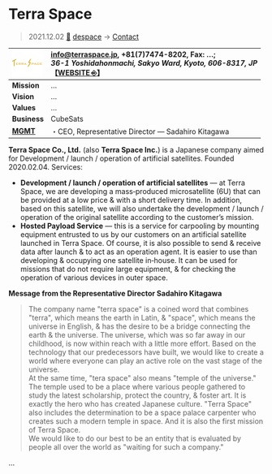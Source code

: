 # Terra Space
> 2021.12.02 [🚀](../../../index/index.md) [despace](../index.md) → [Contact](../contact.md)

|[![](../f/contact/t/terra_space_logo1_thumb.webp)](../f/contact/t/terra_space_logo1.webp)|<info@terraspace.jp>, +81(7)7474-8202, Fax: …;<br> *36-1 Yoshidahonmachi, Sakyo Ward, Kyoto, 606-8317, JP*<br> 【[WEBSITE ⎆](https://www.terraspace.jp/)】|
|:-|:-|
|**Mission**|…|
|**Vision**|…|
|**Values**|…|
|**Business**|CubeSats|
|**[MGMT](../mgmt.md)**|・CEO, Representative Director — Sadahiro Kitagawa|

**Terra Space Co., Ltd.** (also **Terra Space Inc.**) is a Japanese company aimed for Development / launch / operation of artificial satellites. Founded 2020.02.04. Services:

   - **Development / launch / operation of artificial satellites** — at Terra Space, we are developing a mass‑produced microsatellite (6U) that can be provided at a low price & with a short delivery time. In addition, based on this satellite, we will also undertake the development / launch / operation of the original satellite according to the customer’s mission.
   - **Hosted Payload Service** — this is a service for carpooling by mounting equipment entrusted to us by our customers on an artificial satellite launched in Terra Space. Of course, it is also possible to send & receive data after launch & to act as an operation agent. It is easier to use than developing & occupying one satellite in‑house. It can be used for missions that do not require large equipment, & for checking the operation of various devices in outer space.

**Message from the Representative Director Sadahiro Kitagawa**

> The company name "terra space" is a coined word that combines "terra", which means the earth in Latin, & "space", which means the universe in English, & has the desire to be a bridge connecting the earth & the universe. The universe, which was so far away in our childhood, is now within reach with a little more effort. Based on the technology that our predecessors have built, we would like to create a world where everyone can play an active role on the vast stage of the universe.<br> At the same time, "tera space" also means "temple of the universe." The temple used to be a place where various people gathered to study the latest scholarship, protect the country, & foster art. It is exactly the hero who has created Japanese culture. "Terra Space" also includes the determination to be a space palace carpenter who creates such a modern temple in space. And it is also the first mission of Terra Space.<br> We would like to do our best to be an entity that is evaluated by people all over the world as "waiting for such a company."

<p style="page-break-after:always"> </p>

…
